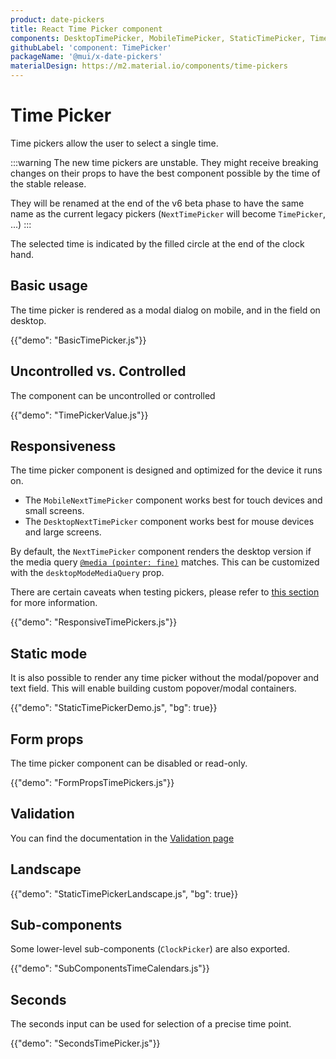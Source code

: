 ```yaml
---
product: date-pickers
title: React Time Picker component
components: DesktopTimePicker, MobileTimePicker, StaticTimePicker, TimePicker, ClockPicker
githubLabel: 'component: TimePicker'
packageName: '@mui/x-date-pickers'
materialDesign: https://m2.material.io/components/time-pickers
---
```


# Time Picker

<p class="description">Time pickers allow the user to select a single time.</p>

:::warning
The new time pickers are unstable.
They might receive breaking changes on their props to have the best component possible by the time of the stable release.

They will be renamed at the end of the v6 beta phase to have the same name as the current legacy pickers
(`NextTimePicker` will become `TimePicker`, ...)
:::

The selected time is indicated by the filled circle at the end of the clock hand.

## Basic usage

The time picker is rendered as a modal dialog on mobile, and in the field on desktop.

{{"demo": "BasicTimePicker.js"}}

## Uncontrolled vs. Controlled

The component can be uncontrolled or controlled

{{"demo": "TimePickerValue.js"}}

## Responsiveness

The time picker component is designed and optimized for the device it runs on.

- The `MobileNextTimePicker` component works best for touch devices and small screens.
- The `DesktopNextTimePicker` component works best for mouse devices and large screens.

By default, the `NextTimePicker` component renders the desktop version if the media query [`@media (pointer: fine)`](https://developer.mozilla.org/en-US/docs/Web/CSS/@media/pointer) matches.
This can be customized with the `desktopModeMediaQuery` prop.

There are certain caveats when testing pickers, please refer to [this section](/x/react-date-pickers/getting-started/#testing-caveats) for more information.

{{"demo": "ResponsiveTimePickers.js"}}

## Static mode

It is also possible to render any time picker without the modal/popover and text field.
This will enable building custom popover/modal containers.

{{"demo": "StaticTimePickerDemo.js", "bg": true}}

## Form props

The time picker component can be disabled or read-only.

{{"demo": "FormPropsTimePickers.js"}}

## Validation

You can find the documentation in the [Validation page](/x/react-date-pickers/validation/)

## Landscape

{{"demo": "StaticTimePickerLandscape.js", "bg": true}}

## Sub-components

Some lower-level sub-components (`ClockPicker`) are also exported.

{{"demo": "SubComponentsTimeCalendars.js"}}

## Seconds

The seconds input can be used for selection of a precise time point.

{{"demo": "SecondsTimePicker.js"}}
